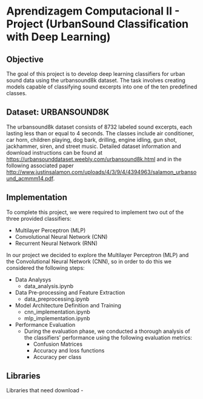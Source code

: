 # Aprendizagem Computacional II - Project (UrbanSound Classification with Deep Learning)

## Objective
The goal of this project is to develop deep learning classifiers for urban sound data using the urbansound8k dataset. The task involves creating models capable of classifying sound excerpts into one of the ten predefined classes.

## Dataset: URBANSOUND8K
The urbansound8k dataset consists of 8732 labeled sound excerpts, each lasting less than or equal to 4 seconds. The classes include air conditioner, car horn, children playing, dog bark, drilling, engine idling, gun shot, jackhammer, siren, and street music. Detailed dataset information and download instructions can be found at https://urbansounddataset.weebly.com/urbansound8k.html and in the following associated paper http://www.justinsalamon.com/uploads/4/3/9/4/4394963/salamon_urbansound_acmmm14.pdf.

## Implementation
To complete this project, we were required to implement two out of the three provided classifiers:

- Multilayer Perceptron (MLP)
- Convolutional Neural Network (CNN)
- Recurrent Neural Network (RNN)

In our project we decided to explore the Multilayer Perceptron (MLP) and the Convolutional Neural Network (CNN), so in order to do this we considered the following steps: 
- Data Analysys
  - data_analysis.ipynb
- Data Pre-processing and Feature Extraction
  - data_preprocessing.ipynb
- Model Architecture Definition and Training
  - cnn_implementation.ipynb
  - mlp_implementation.ipynb
- Performance Evaluation
  - During the evaluation phase, we conducted a thorough analysis of the classifiers' performance using the following evaluation metrics:
    - Confusion Matrices
    - Accuracy and loss functions
    - Accuracy per class
  
## Libraries
Libraries that need download - 
